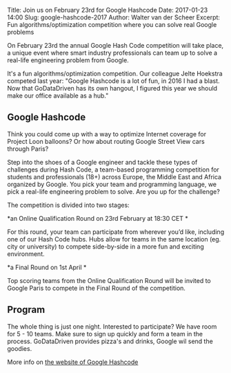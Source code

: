 Title: Join us on February 23rd for Google Hashcode
Date: 2017-01-23 14:00 
Slug: google-hashcode-2017
Author: Walter van der Scheer 
Excerpt: Fun algorithms/optimization competition where you can solve real Google problems

On February 23rd the annual Google Hash Code competition will take place, a unique event where smart industry professionals can team up to solve a real-life engineering problem from Google.

It's a fun algorithms/optimization competition. Our colleague Jelte Hoekstra competed last year: "Google Hashcode is a lot of fun, in 2016 I had a blast. Now that GoDataDriven has its own hangout, I figured this year we should make our office available as a hub."

## Google Hashcode
Think you could come up with a way to optimize Internet coverage for Project Loon balloons? Or how about routing Google Street View cars through Paris?

Step into the shoes of a Google engineer and tackle these types of challenges during Hash Code, a team-based programming competition for students and professionals (18+) across Europe, the Middle East and Africa organized by Google. You pick your team and programming language, we pick a real-life engineering problem to solve. Are you up for the challenge?

The competition is divided into two stages:

*an Online Qualification Round on 23rd February at 18:30 CET *

For this round, your team can participate from wherever you’d like, including one of our Hash Code hubs. Hubs allow for teams in the same location (eg. city or university) to compete side-by-side in a more fun and exciting environment.

*a Final Round on 1st April *

Top scoring teams from the Online Qualification Round will be invited to Google Paris to compete in the Final Round of the competition.

## Program
The whole thing is just one night. Interested to participate? We have room for 5 - 10 teams. Make sure to sign up quickly and form a team in the process. GoDataDriven provides pizza's and drinks, Google wil send the goodies.

More info on [the website of Google Hashcode](https://hashcode.withgoogle.com/)
